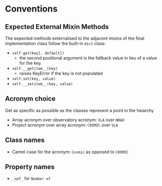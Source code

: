 # Conventions

## Expected External Mixin Methods

The expected methods externalised to the adjacent mixins of the final implementation class follow the built-in `dict` class:

- `self.get(key[, default])`
  - the second positional argument is the fallback value in lieu of a value for the key.
- `self.__getitem__(key)`
  - raises KeyError if the key is not populated 
- `self.set(key, value)`
- `self.__setitem__(key, value)`

## Acronym choice

Get as specific as possible as the classes represent a point in the heiarchy

- Array acronym over observatory acronym: `VLA` over `NRAO`
- Project acronym over array acronym: `COSMIC` over `VLA`

## Class names

- Camel-case for the acronym: `Cosmic` as opposed to `COSMIC` 

## Property names

- `_nof_` for `Number of`
